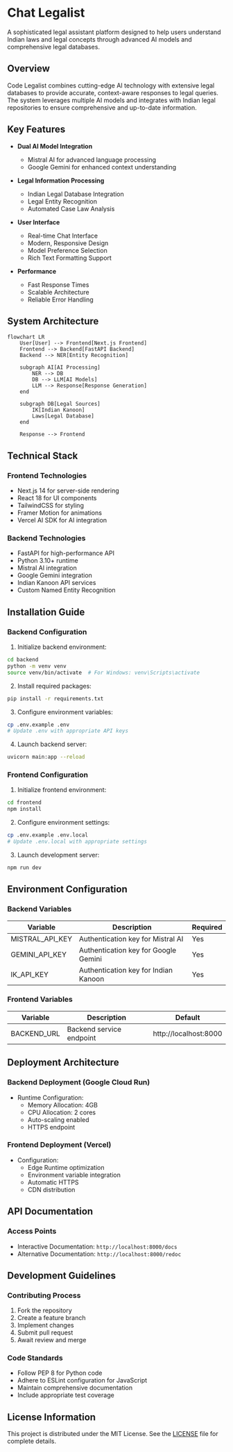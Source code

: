 # Chat Legalist

A sophisticated legal assistant platform designed to help users understand Indian laws and legal concepts through advanced AI models and comprehensive legal databases.

## Overview

Code Legalist combines cutting-edge AI technology with extensive legal databases to provide accurate, context-aware responses to legal queries. The system leverages multiple AI models and integrates with Indian legal repositories to ensure comprehensive and up-to-date information.

## Key Features

- **Dual AI Model Integration**
  - Mistral AI for advanced language processing
  - Google Gemini for enhanced context understanding

- **Legal Information Processing**
  - Indian Legal Database Integration
  - Legal Entity Recognition
  - Automated Case Law Analysis

- **User Interface**
  - Real-time Chat Interface
  - Modern, Responsive Design
  - Model Preference Selection
  - Rich Text Formatting Support

- **Performance**
  - Fast Response Times
  - Scalable Architecture
  - Reliable Error Handling

## System Architecture
```mermaid
flowchart LR
    User[User] --> Frontend[Next.js Frontend]
    Frontend --> Backend[FastAPI Backend]
    Backend --> NER[Entity Recognition]
    
    subgraph AI[AI Processing]
        NER --> DB
        DB --> LLM[AI Models]
        LLM --> Response[Response Generation]
    end
    
    subgraph DB[Legal Sources]
        IK[Indian Kanoon]
        Laws[Legal Database]
    end
    
    Response --> Frontend
```

## Technical Stack

### Frontend Technologies
- Next.js 14 for server-side rendering
- React 18 for UI components
- TailwindCSS for styling
- Framer Motion for animations
- Vercel AI SDK for AI integration

### Backend Technologies
- FastAPI for high-performance API
- Python 3.10+ runtime
- Mistral AI integration
- Google Gemini integration
- Indian Kanoon API services
- Custom Named Entity Recognition

## Installation Guide

### Backend Configuration
1. Initialize backend environment:
```bash
cd backend
python -m venv venv
source venv/bin/activate  # For Windows: venv\Scripts\activate
```

2. Install required packages:
```bash
pip install -r requirements.txt
```

3. Configure environment variables:
```bash
cp .env.example .env
# Update .env with appropriate API keys
```

4. Launch backend server:
```bash
uvicorn main:app --reload
```

### Frontend Configuration
1. Initialize frontend environment:
```bash
cd frontend
npm install
```

2. Configure environment settings:
```bash
cp .env.example .env.local
# Update .env.local with appropriate settings
```

3. Launch development server:
```bash
npm run dev
```

## Environment Configuration

### Backend Variables
| Variable | Description | Required |
|----------|-------------|----------|
| MISTRAL_API_KEY | Authentication key for Mistral AI | Yes |
| GEMINI_API_KEY | Authentication key for Google Gemini | Yes |
| IK_API_KEY | Authentication key for Indian Kanoon | Yes |

### Frontend Variables
| Variable | Description | Default |
|----------|-------------|---------|
| BACKEND_URL | Backend service endpoint | http://localhost:8000 |

## Deployment Architecture

### Backend Deployment (Google Cloud Run)
- Runtime Configuration:
  - Memory Allocation: 4GB
  - CPU Allocation: 2 cores
  - Auto-scaling enabled
  - HTTPS endpoint

### Frontend Deployment (Vercel)
- Configuration:
  - Edge Runtime optimization
  - Environment variable integration
  - Automatic HTTPS
  - CDN distribution

## API Documentation

### Access Points
- Interactive Documentation: `http://localhost:8000/docs`
- Alternative Documentation: `http://localhost:8000/redoc`

## Development Guidelines

### Contributing Process
1. Fork the repository
2. Create a feature branch
3. Implement changes
4. Submit pull request
5. Await review and merge

### Code Standards
- Follow PEP 8 for Python code
- Adhere to ESLint configuration for JavaScript
- Maintain comprehensive documentation
- Include appropriate test coverage

## License Information

This project is distributed under the MIT License. See the [LICENSE](LICENSE) file for complete details. 
